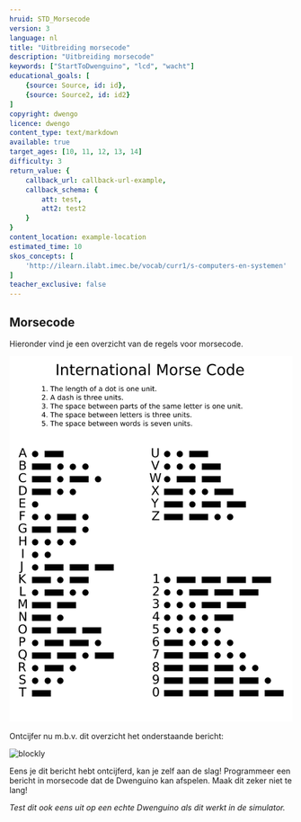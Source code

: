```yaml
---
hruid: STD_Morsecode
version: 3
language: nl
title: "Uitbreiding morsecode"
description: "Uitbreiding morsecode"
keywords: ["StartToDwenguino", "lcd", "wacht"]
educational_goals: [
    {source: Source, id: id}, 
    {source: Source2, id: id2}
]
copyright: dwengo
licence: dwengo
content_type: text/markdown
available: true
target_ages: [10, 11, 12, 13, 14]
difficulty: 3
return_value: {
    callback_url: callback-url-example,
    callback_schema: {
        att: test,
        att2: test2
    }
}
content_location: example-location
estimated_time: 10
skos_concepts: [
    'http://ilearn.ilabt.imec.be/vocab/curr1/s-computers-en-systemen'
]
teacher_exclusive: false
---
```


## Morsecode

Hieronder vind je een overzicht van de regels voor morsecode.

![](embed/morse.png "morsecode") 

Ontcijfer nu m.b.v. dit overzicht het onderstaande bericht: 

![blockly](@learning-object/STD_Morse/nl/3) 

Eens je dit bericht hebt ontcijferd, kan je zelf aan de slag! Programmeer een bericht in morsecode dat de Dwenguino kan afspelen. Maak dit zeker niet te lang! 

*Test dit ook eens uit op een echte Dwenguino als dit werkt in de simulator.*